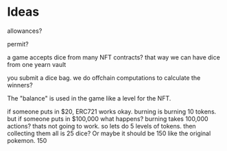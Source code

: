 # Ideas

allowances?

permit?

a game accepts dice from many NFT contracts? that way we can have dice from one yearn vault

you submit a dice bag. we do offchain computations to calculate the winners?

The "balance" is used in the game like a level for the NFT.

if someone puts in $20, ERC721 works okay. burning is burning 10 tokens. but if someone puts in $100,000 what happens? burning takes 100,000 actions? thats not going to work. so lets do 5 levels of tokens. then collecting them all is 25 dice? Or maybe it should be 150 like the original pokemon. 150
